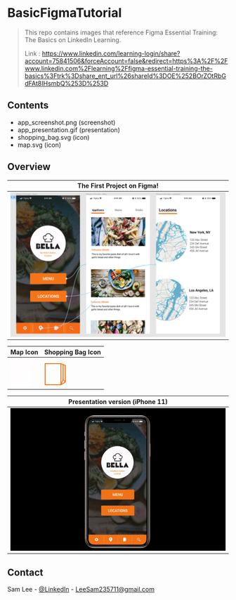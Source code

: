 # BasicFigmaTutorial
> This repo contains images that reference Figma Essential Training: The Basics on LinkedIn Learning.
>
> Link : https://www.linkedin.com/learning-login/share?account=75841506&forceAccount=false&redirect=https%3A%2F%2Fwww.linkedin.com%2Flearning%2Ffigma-essential-training-the-basics%3Ftrk%3Dshare_ent_url%26shareId%3DOE%252BOrZOtRbGdFAt8IHsmbQ%253D%253D

<!-- CONTENTS -->
## Contents
* app_screenshot.png (screenshot)
* app_presentation.gif (presentation)
* shopping_bag.svg (icon)
* map.svg (icon)

## Overview

| The First Project on Figma! |  
|---------------------|
| ![](./images/app_screenshot.png) |

|     Map Icon   |    Shopping Bag Icon   |
|--------------------|--------------------|
|![](./images/map.svg) |![](./images/shopping_bag.svg) |

| Presentation version (iPhone 11) |
|---------------------|
|![](./images/app_presentation.gif) |



<!-- CONTACT -->
## Contact

Sam Lee - [@LinkedIn](https://www.linkedin.com/in/sam-lee-dev/) - LeeSam235711@gmail.com
